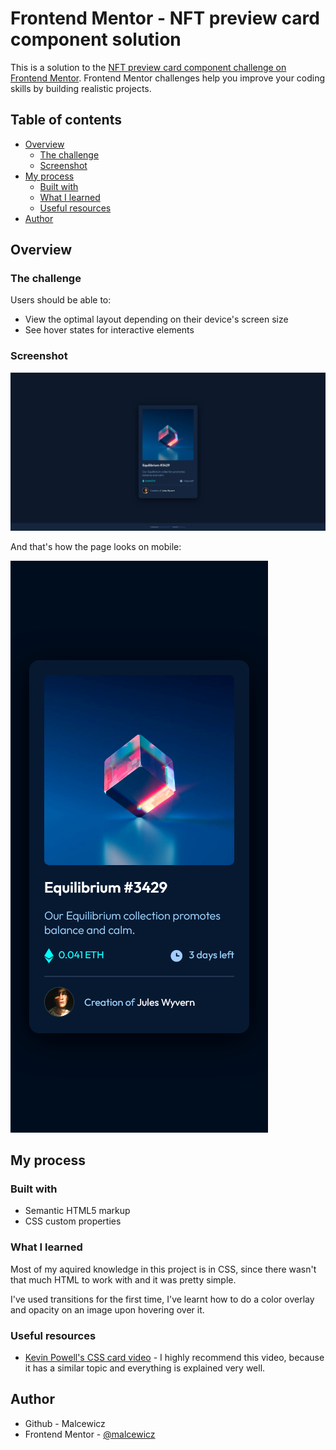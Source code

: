 # Frontend Mentor - NFT preview card component solution

This is a solution to the [NFT preview card component challenge on Frontend Mentor](https://www.frontendmentor.io/challenges/nft-preview-card-component-SbdUL_w0U). Frontend Mentor challenges help you improve your coding skills by building realistic projects. 

## Table of contents

- [Overview](#overview)
  - [The challenge](#the-challenge)
  - [Screenshot](#screenshot)
- [My process](#my-process)
  - [Built with](#built-with)
  - [What I learned](#what-i-learned)
  - [Useful resources](#useful-resources)
- [Author](#author)

## Overview

### The challenge

Users should be able to:

- View the optimal layout depending on their device's screen size
- See hover states for interactive elements

### Screenshot

![](/images/screenshot.png)

And that's how the page looks on mobile:

![](/images/screenshot2.png)

## My process

### Built with

- Semantic HTML5 markup
- CSS custom properties

### What I learned

Most of my aquired knowledge in this project is in CSS, since there wasn't that much HTML to work with and it was pretty simple.

I've used transitions for the first time, 
I've learnt how to do a color overlay and opacity on an image upon hovering over it.

### Useful resources

- [Kevin Powell's CSS card video](https://www.youtube.com/watch?v=5DEq5cWNYt8) - I highly recommend this video, because it has a similar topic and everything is explained very well.

## Author

- Github - Malcewicz
- Frontend Mentor - [@malcewicz](https://www.frontendmentor.io/profile/malcewicz)

